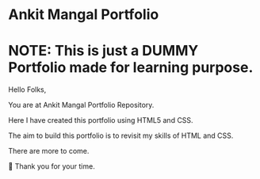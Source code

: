 # Ankit Mangal Portfolio
# NOTE: This is just a DUMMY Portfolio made for learning purpose.

Hello Folks,

You are at Ankit Mangal Portfolio Repository.

Here I have created this portfolio using HTML5 and CSS.

The aim to build this portfolio is to revisit my skills of HTML and CSS.

There are more to come.

🤝 Thank you for your time. 
